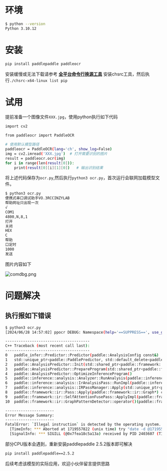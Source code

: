 # 环境

```bash
$ python --version
Python 3.10.12
```

# 安装

```bash
pip install paddlepaddle paddleocr
```

安装缓慢或无法下载请参考 [**全平台命令行换源工具**](https://www.cinzy.com/post/quan-ping-tai-ming-ling-xing-huan-yuan-gong-ju.html) 安装chsrc工具，然后执行`./chsrc-x64-linux list pip`

# 试用

提前准备一个图像文件`XXX.jpg`，使用python执行如下代码

```bash
import cv2

from paddleocr import PaddleOCR

# 使用默认模型路径
paddleocr = PaddleOCR(lang='ch', show_log=False)
img = cv2.imread('XXX.jpg')  # 打开需要识别的图片
result = paddleocr.ocr(img)
for i in range(len(result[0])):
    print(result[0][i][1][0])   # 输出识别结果
```

将上述代码保存为`ocr.py`,然后执行`python3 ocr.py`，首次运行会联网加载模型文件。

```bash
$ python3 ocr.py
便携式串口调试助手VO.3RCCINZYLAB
帮助网址只出现一次
√
COM1
4800,N,8,1
打开
关闭
HEX
C
帮助
口定时
1000
发送
```

图片内容如下

![comdbg.png](https://cinzy.github.io/picx-images-hosting/comdbg.2dokfi2dgq.webp)

# 问题解决

## 执行报如下错误

```bash
$ python3 ocr.py
[2024/06/28 14:57:02] ppocr DEBUG: Namespace(help='==SUPPRESS==', use_gpu=False, use_xpu=False, use_npu=Fal)

--------------------------------------
C++ Traceback (most recent call last):
--------------------------------------
0   paddle_infer::Predictor::Predictor(paddle::AnalysisConfig const&)
1   std::unique_ptr<paddle::PaddlePredictor, std::default_delete<paddle::PaddlePredictor> > paddle::CreateP)
2   paddle::AnalysisPredictor::Init(std::shared_ptr<paddle::framework::Scope> const&, std::shared_ptr<paddl)
3   paddle::AnalysisPredictor::PrepareProgram(std::shared_ptr<paddle::framework::ProgramDesc> const&)
4   paddle::AnalysisPredictor::OptimizeInferenceProgram()
5   paddle::inference::analysis::Analyzer::RunAnalysis(paddle::inference::analysis::Argument*)
6   paddle::inference::analysis::IrAnalysisPass::RunImpl(paddle::inference::analysis::Argument*)
7   paddle::inference::analysis::IRPassManager::Apply(std::unique_ptr<paddle::framework::ir::Graph, std::de)
8   paddle::framework::ir::Pass::Apply(paddle::framework::ir::Graph*) const
9   paddle::framework::ir::SelfAttentionFusePass::ApplyImpl(paddle::framework::ir::Graph*) const
10  paddle::framework::ir::GraphPatternDetector::operator()(paddle::framework::ir::Graph*, std::function<vo)

----------------------
Error Message Summary:
----------------------
FatalError: `Illegal instruction` is detected by the operating system.
  [TimeInfo: *** Aborted at 1719557822 (unix time) try "date -d @1719557822" if you are using GNU date ***]
  [SignalInfo: *** SIGILL (@0x7fea18c5a13a) received by PID 2403607 (TID 0x7fea4047e000) from PID 415605050]
```

部分CPU版本会遇到，重新安装paddlepaddle 2.5.2版本即可解决

```bash
pip install paddlepaddle==2.5.2
```

后续考虑该模型的实际应用，欢迎小伙伴留言提供思路

<!-- ##{"script":"<script src='/js/toc.js'></script>"}## -->